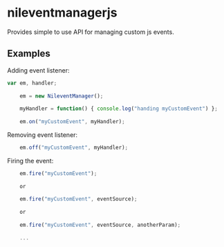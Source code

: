 # nileventmanagerjs
Provides simple to use API for managing custom js events.

Examples
---

Adding event listener:
```javascript
var em, handler;
    
    em = new NileventManager();
    
    myHandler = function() { console.log("handing myCustomEvent") };
    
    em.on("myCustomEvent", myHandler);
```

Removing event listener:
```javascript
    em.off("myCustomEvent", myHandler);
```

Firing the event:
```javascript
    em.fire("myCustomEvent");
    
    or
    
    em.fire("myCustomEvent", eventSource);
    
    or
    
    em.fire("myCustomEvent", eventSource, anotherParam);
    
    ...
    
```
